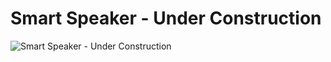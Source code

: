 # Smart Speaker - Under Construction

![Smart Speaker - Under Construction](https://images.unsplash.com/photo-1590479773265-7464e5d48118?q=80&w=2670&auto=format&fit=crop&ixlib=rb-4.0.3&ixid=M3wxMjA3fDB8MHxwaG90by1wYWdlfHx8fGVufDB8fHx8fA%3D%3D)
